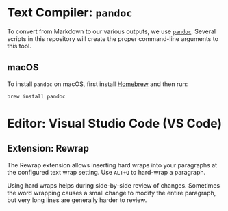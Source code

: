 # Text Compiler: `pandoc`

To convert from Markdown to our various outputs, we use
[`pandoc`](https://pandoc.org/). Several scripts in this repository will
create the proper command-line arguments to this tool.

## macOS

To install `pandoc` on macOS, first install [Homebrew](https://brew.sh/)
and then run:

```
brew install pandoc
```

# Editor: Visual Studio Code (VS Code)

## Extension: Rewrap

The Rewrap extension allows inserting hard wraps into your paragraphs at
the configured text wrap setting. Use `ALT+Q` to hard-wrap a paragraph.

Using hard wraps helps during side-by-side review of changes. Sometimes
the word wrapping causes a small change to modify the entire paragraph,
but very long lines are generally harder to review.
